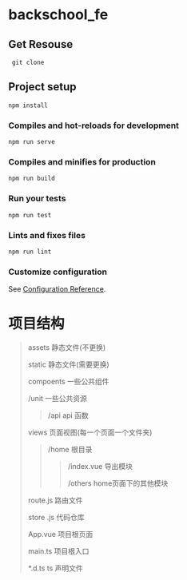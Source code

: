 # backschool_fe

## Get Resouse

` git clone`

## Project setup

```
npm install
```

### Compiles and hot-reloads for development
```
npm run serve
```

### Compiles and minifies for production
```
npm run build
```

### Run your tests
```
npm run test
```

### Lints and fixes files
```
npm run lint
```

### Customize configuration
See [Configuration Reference](https://cli.vuejs.org/config/).

# 项目结构

> assets 静态文件(不更换)
>
> static  静态文件(需要更换)
>
> compoents 一些公共组件
>
> /unit 一些公共资源
>
> > /api   api 函数
>
> views  页面视图(每一个页面一个文件夹)
>
> > /home  根目录
> >
> > > /index.vue 导出模块
> > >
> > > /others  home页面下的其他模块
>
> route.js 路由文件
>
> store .js 代码仓库
>
> App.vue 项目根页面
>
> main.ts 项目根入口
>
> *.d.ts   ts 声明文件

